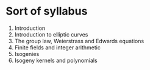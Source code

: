 # Sort of syllabus

1. Introduction
2. Introduction to elliptic curves
3. The group law, Weierstrass and Edwards equations
4. Finite fields and integer arithmetic
5. Isogenies
6. Isogeny kernels and polynomials


